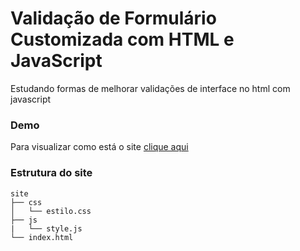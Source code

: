 # Validação de Formulário Customizada com HTML e JavaScript

Estudando formas de melhorar validações de interface no html com javascript

### Demo

Para visualizar como está o site [clique aqui](https://gpd38.github.io/curiosidadeValiacaoDeFormsCustomizadaComHTMLEJS/)

### Estrutura do site

```
site
├── css
│   └── estilo.css
├── js
|   └── style.js
└── index.html
```